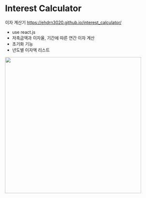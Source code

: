 # Interest Calculator
이자 계산기
https://ehdrn3020.github.io/interest_calculator/
- use react.js
- 저축금액과 이자율, 기간에 따른 연간 이자 계산
- 초기화 기능
- 년도별 이자액 리스트

<div>
  <img src="https://github.com/ehdrn3020/interest_calculator/assets/20849970/f40e8dd8-6239-45e1-9ae8-87d216a5afd0" width="450"/>
</div>

